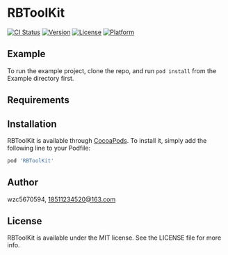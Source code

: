 # RBToolKit

[![CI Status](http://img.shields.io/travis/wzc5670594/RBToolKit.svg?style=flat)](https://travis-ci.org/wzc5670594/RBToolKit)
[![Version](https://img.shields.io/cocoapods/v/RBToolKit.svg?style=flat)](http://cocoapods.org/pods/RBToolKit)
[![License](https://img.shields.io/cocoapods/l/RBToolKit.svg?style=flat)](http://cocoapods.org/pods/RBToolKit)
[![Platform](https://img.shields.io/cocoapods/p/RBToolKit.svg?style=flat)](http://cocoapods.org/pods/RBToolKit)

## Example

To run the example project, clone the repo, and run `pod install` from the Example directory first.

## Requirements

## Installation

RBToolKit is available through [CocoaPods](http://cocoapods.org). To install
it, simply add the following line to your Podfile:

```ruby
pod 'RBToolKit'
```

## Author

wzc5670594, 18511234520@163.com

## License

RBToolKit is available under the MIT license. See the LICENSE file for more info.
